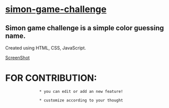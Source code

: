 # [simon-game-challenge](https://hari-uc.github.io/simon-game-challenge/)
## Simon game challenge is a simple color guessing name.

Created using HTML, CSS, JavaScript.

[ScreenShot](https://github.com/hari-uc/simon-game-challenge/assets/89680646/8fadcc91-0797-45d3-8388-247f6a16df12)



# FOR CONTRIBUTION:
                   * you can edit or add an new feature!

                   * customize according to your thought
